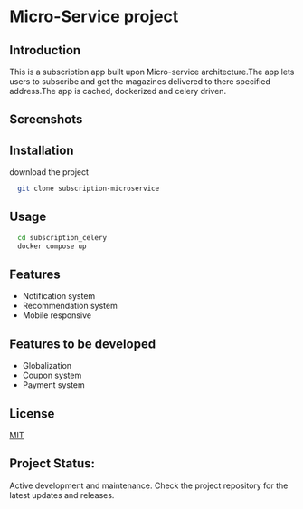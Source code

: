 

# Micro-Service project
## Introduction
This is a subscription app built upon Micro-service architecture.The app lets users to subscribe and get the magazines delivered to there specified address.The app is cached, dockerized and celery driven.



## Screenshots



## Installation

download the project

```bash
  git clone subscription-microservice

```    
## Usage
```bash
  cd subscription_celery
  docker compose up

```


## Features

- Notification system
- Recommendation system
- Mobile responsive


## Features to be developed

- Globalization
- Coupon system
- Payment system


## License

[MIT](https://choosealicense.com/licenses/mit/)

## Project Status:
Active development and maintenance. Check the project repository for the latest updates and releases.
